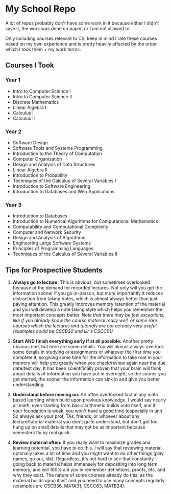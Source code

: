 # My School Repo

A lot of repos probably don't have some work in it because either I didn't save it, the work was done on paper, or I am not allowed to.

Only including courses relevant to CS, keep in mind I rate these courses based on my own experience and is pretty heavily affected by the order which I took them + my work terms.

## Courses I Took

### Year 1
- Intro to Computer Science I
- Intro to Computer Science II
- Discrete Mathematics
- Linear Algebra I
- Calculus I
- Calculus II

### Year 2
- Software Design
- Software Tools and Systems Programming
- Introduction to the Theory of Computation
- Computer Organization
- Design and Analysis of Data Structures
- Linear Algebra II
- Introduction to Probability
- Techniques of the Calculus of Several Variables I
- Introduction to Software Engineering
- Introduction to Databases and Web Applications

### Year 3
- Introduction to Databases
- Introduction to Numerical Algorithms for Computational Mathematics
- Computability and Computational Complexity
- Computer and Network Security
- Design and Analysis of Algorithms
- Engineering Large Software Systems
- Principles of Programming Languages
- Techniques of the Calculus of Several Variables II

## Tips for Prospective Students

1. **Always go to lecture:** This is obvious, but sometimes overlooked because of the demand for recorded lectures. Not only will you get the information sooner if you go in-person, but more importantly it reduces distraction from taking notes, which is almost always better than just paying attention. This greatly improves memory retention of the material and you will develop a note taking style which helps you remember the most important concepts better. 
*Note that there may be few exceptions, like if you already know the course material really well, or some rare courses which the lectures and tutorials are not actually very useful (examples could be CSCB20 and Ilir's CSCC01)*

2. **Start AND finish everything early if at all possible:** Another pretty obvious one, but here are some details. You will almost always overlook some details in studying or assignments or whatever the first time you complete it, so giving some time for the information to take root in your memory will help you greatly when you check/review again near the due date/test day. It has been scientifically proven that your brain will think about details of information you have put in overnight, so the sooner you get started, the sooner the information can sink in and give you better understanding.
   
3. **Understand before moving on:** An often overlooked fact in any math based learning which build upon previous knowledge. I would say nearly all math, even starting from basic arithmetic builds onto itself, and if your foundation is weak, you won't have a good time (especially in uni). So always ask your prof, TAs, friends, or whoever about any lecture/tutorial material you don't quite understand, but don't get too hung up on small details that may not be as important because semesters fly by real quick.

4. **Review material often:** If you really want to maximize grades and learning potential, you have to do this. I will say that reviewing material optimally takes a lot of time and you might want to do other things (play games, go out, idk). Regardless, it's not hard to see that constantly going back to material helps immensely for depositing into long term memory, and will 100% aid you in remember definitions, proofs, etc. and why they exist. The nature of some courses already do this, as the material builds upon itself and you need to use many concepts regularly (examples are CSCB36, MATA31, CSCC63, MATB24).